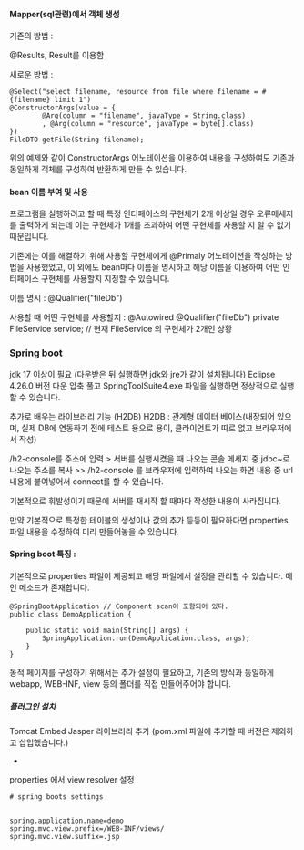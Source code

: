 


#### Mapper(sql관련)에서 객체 생성

기존의 방법 : 

@Results, Result를 이용함

새로운 방법 : 

```
@Select("select filename, resource from file where filename = #{filename} limit 1")
@ConstructorArgs(value = {
		@Arg(column = "filename", javaType = String.class)
		, @Arg(column = "resource", javaType = byte[].class)
})
FileDTO getFile(String filename);
```

위의 예제와 같이 ConstructorArgs 어노테이션을 이용하여 내용을 구성하여도 기존과 동일하게 객체를 구성하여 반환하게 만들 수 있습니다.




#### bean 이름 부여 및 사용

프로그램을 실행하려고 할 때 특정 인터페이스의 구현체가 2개 이상일 경우 오류메세지를 출력하게 되는데 이는 구현체가 1개를 초과하여 어떤 구현체를 사용할 지 알 수 없기 때문입니다.

기존에는 이를 해결하기 위해 사용할 구현체에게 @Primaly 어노테이션을 작성하는 방법을 사용했었고, 이 외에도 bean마다 이름을 명시하고 해당 이름을 이용하여 어떤 인터페이스 구현체를 사용할지 지정할 수 있습니다.

이름 명시 :
@Qualifier("fileDb")

사용할 때 어떤 구현체를 사용할지 :
@Autowired
@Qualifier("fileDb")
private FileService service; // 현재 FileService 의 구현체가 2개인 상황





### Spring boot

jdk 17 이상이 필요 (다운받은 뒤 실행하면 jdk와 jre가 같이 설치됩니다)
Eclipse 4.26.0 버전 다운
압축 풀고 SpringToolSuite4.exe 파일을 실행하면 정상적으로 실행할 수 있습니다.



추가로 배우는 라이브러리 기능 (H2DB)
H2DB : 관계형 데이터 베이스(내장되어 있으며, 실제 DB에 연동하기 전에 테스트 용으로 용이, 클라이언트가 따로 없고 브라우저에서 작성)

/h2-console를 주소에 입력 > 서버를 실행시켰을 때 나오는 콘솔 메세지 중 jdbc~로 나오는 주소를 복사 >> /h2-console 를 브라우저에 입력하여 나오는 화면 내용 중 url 내용에 붙여넣어서 connect를 할 수 있습니다.

기본적으로 휘발성이기 때문에 서버를 재시작 할 때마다 작성한 내용이 사라집니다.

만약 기본적으로 특정한 테이블의 생성이나 값의 추가 등등이 필요하다면 properties 파일 내용을 수정하여 미리 만들어놓을 수 있습니다.



#### Spring boot 특징 :

기본적으로 properties 파일이 제공되고 해당 파일에서 설정을 관리할 수 있습니다.
메인 메소드가 존재합니다.

```
@SpringBootApplication // Component scan이 포함되어 있다.
public class DemoApplication {

	public static void main(String[] args) {
		SpringApplication.run(DemoApplication.class, args);
	}
}
```

동적 페이지를 구성하기 위해서는 추가 설정이 필요하고, 기존의 방식과 동일하게 webapp, WEB-INF, view 등의 폴더를 직접 만들어주어야 합니다.

##### 플러그인 설치



Tomcat Embed Jasper 라이브러리 추가
(pom.xml 파일에 추가할 때 버전은 제외하고 삽입했습니다.)

+

properties 에서 view resolver 설정

```
# spring boots settings


spring.application.name=demo
spring.mvc.view.prefix=/WEB-INF/views/
spring.mvc.view.suffix=.jsp
```
